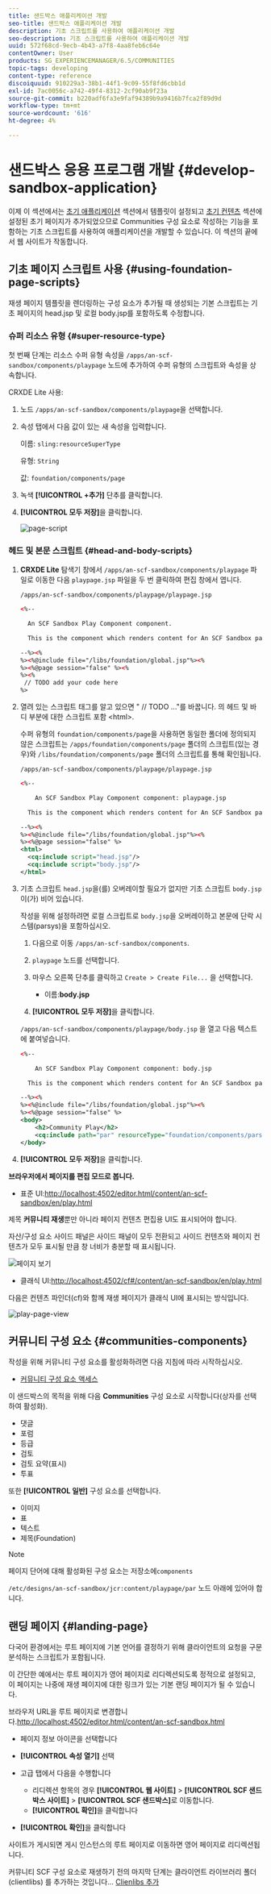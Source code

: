 ```yaml
---
title: 샌드박스 애플리케이션 개발
seo-title: 샌드박스 애플리케이션 개발
description: 기초 스크립트를 사용하여 애플리케이션 개발
seo-description: 기초 스크립트를 사용하여 애플리케이션 개발
uuid: 572f68cd-9ecb-4b43-a7f8-4aa8feb6c64e
contentOwner: User
products: SG_EXPERIENCEMANAGER/6.5/COMMUNITIES
topic-tags: developing
content-type: reference
discoiquuid: 910229a3-38b1-44f1-9c09-55f8fd6cbb1d
exl-id: 7ac0056c-a742-49f4-8312-2cf90ab9f23a
source-git-commit: b220adf6fa3e9faf94389b9a9416b7fca2f89d9d
workflow-type: tm+mt
source-wordcount: '616'
ht-degree: 4%

---
```


# 샌드박스 응용 프로그램 개발 {#develop-sandbox-application}

이제 이 섹션에서는 [초기 애플리케이션](initial-app.md) 섹션에서 템플릿이 설정되고 [초기 컨텐츠](initial-content.md) 섹션에 설정된 초기 페이지가 추가되었으므로 Communities 구성 요소로 작성하는 기능을 포함하는 기초 스크립트를 사용하여 애플리케이션을 개발할 수 있습니다. 이 섹션의 끝에서 웹 사이트가 작동합니다.

## 기초 페이지 스크립트 사용 {#using-foundation-page-scripts}

재생 페이지 템플릿을 렌더링하는 구성 요소가 추가될 때 생성되는 기본 스크립트는 기초 페이지의 head.jsp 및 로컬 body.jsp를 포함하도록 수정합니다.

### 슈퍼 리소스 유형 {#super-resource-type}

첫 번째 단계는 리소스 수퍼 유형 속성을 `/apps/an-scf-sandbox/components/playpage` 노드에 추가하여 수퍼 유형의 스크립트와 속성을 상속합니다.

CRXDE Lite 사용:

1. 노드 `/apps/an-scf-sandbox/components/playpage`을 선택합니다.
1. 속성 탭에서 다음 값이 있는 새 속성을 입력합니다.

   이름: `sling:resourceSuperType`

   유형: `String`

   값: `foundation/components/page`

1. 녹색 **[!UICONTROL +추가]** 단추를 클릭합니다.
1. **[!UICONTROL 모두 저장]**&#x200B;을 클릭합니다.

   ![page-script](assets/page-script.png)

### 헤드 및 본문 스크립트 {#head-and-body-scripts}

1. **CRXDE Lite** 탐색기 창에서 `/apps/an-scf-sandbox/components/playpage` 파일로 이동한 다음 `playpage.jsp` 파일을 두 번 클릭하여 편집 창에서 엽니다.

   `/apps/an-scf-sandbox/components/playpage/playpage.jsp`

   ```xml
   <%--
   
     An SCF Sandbox Play Component component.
   
     This is the component which renders content for An SCF Sandbox page.
   
   --%><%
   %><%@include file="/libs/foundation/global.jsp"%><%
   %><%@page session="false" %><%
   %><%
    // TODO add your code here
   %>
   ```

1. 열려 있는 스크립트 태그를 알고 있으면 &quot; // TODO ...&quot;를 바꿉니다. 의 헤드 및 바디 부분에 대한 스크립트 포함 &lt;html>.

   수퍼 유형의 `foundation/components/page`을 사용하면 동일한 폴더에 정의되지 않은 스크립트는 `/apps/foundation/components/page` 폴더의 스크립트(있는 경우)와 `/libs/foundation/components/page` 폴더의 스크립트를 통해 확인됩니다.

   `/apps/an-scf-sandbox/components/playpage/playpage.jsp`

   ```xml
   <%--
   
       An SCF Sandbox Play Component component: playpage.jsp
   
     This is the component which renders content for An SCF Sandbox page.
   
   --%><%
   %><%@include file="/libs/foundation/global.jsp"%><%
   %><%@page session="false" %>
   <html>
     <cq:include script="head.jsp"/>
     <cq:include script="body.jsp"/>
   </html>
   ```

1. 기초 스크립트 `head.jsp`을(를) 오버레이할 필요가 없지만 기초 스크립트 `body.jsp`이(가) 비어 있습니다.

   작성을 위해 설정하려면 로컬 스크립트로 `body.jsp`을 오버레이하고 본문에 단락 시스템(parsys)을 포함하십시오.

   1. 다음으로 이동 `/apps/an-scf-sandbox/components`.
   1. `playpage` 노드를 선택합니다.
   1. 마우스 오른쪽 단추를 클릭하고 `Create > Create File...` 을 선택합니다.

      * 이름:**body.jsp**
   1. **[!UICONTROL 모두 저장]**&#x200B;을 클릭합니다.

   `/apps/an-scf-sandbox/components/playpage/body.jsp` 을 열고 다음 텍스트에 붙여넣습니다.

   ```xml
   <%--
   
       An SCF Sandbox Play Component component: body.jsp
   
     This is the component which renders content for An SCF Sandbox page.
   
   --%><%
   %><%@include file="/libs/foundation/global.jsp"%><%
   %><%@page session="false" %>
   <body>
       <h2>Community Play</h2>
       <cq:include path="par" resourceType="foundation/components/parsys" />
   </body>
   ```

1. **[!UICONTROL 모두 저장]**&#x200B;을 클릭합니다.

**브라우저에서 페이지를 편집 모드로 봅니다.**

* 표준 UI:[http://localhost:4502/editor.html/content/an-scf-sandbox/en/play.html](http://localhost:4502/editor.html/content/an-scf-sandbox/en/play.md)

제목 **커뮤니티 재생**&#x200B;뿐만 아니라 페이지 컨텐츠 편집용 UI도 표시되어야 합니다.

자산/구성 요소 사이드 패널은 사이드 패널이 모두 전환되고 사이드 컨텐츠와 페이지 컨텐츠가 모두 표시될 만큼 창 너비가 충분할 때 표시됩니다.

![페이지 보기](assets/view-page.png)

* 클래식 UI:[http://localhost:4502/cf#/content/an-scf-sandbox/en/play.html](http://localhost:4502/cf#/content/an-scf-sandbox/en/play.html)

다음은 컨텐츠 파인더(cf)와 함께 재생 페이지가 클래식 UI에 표시되는 방식입니다.

![play-page-view](assets/play-page-view.png)

## 커뮤니티 구성 요소 {#communities-components}

작성을 위해 커뮤니티 구성 요소를 활성화하려면 다음 지침에 따라 시작하십시오.

* [커뮤니티 구성 요소 액세스](basics.md#accessing-communities-components)

이 샌드박스의 목적을 위해 다음 **Communities** 구성 요소로 시작합니다(상자를 선택하여 활성화).

* 댓글
* 포럼
* 등급
* 검토
* 검토 요약(표시)
* 투표

또한 **[!UICONTROL 일반]** 구성 요소를 선택합니다.

* 이미지
* 표
* 텍스트
* 제목(Foundation)

>[!NOTE]
>
>페이지 단어에 대해 활성화된 구성 요소는 저장소에`components`
>
>`/etc/designs/an-scf-sandbox/jcr:content/playpage/par` 노드 아래에 있어야 합니다.

## 랜딩 페이지 {#landing-page}

다국어 환경에서는 루트 페이지에 기본 언어를 결정하기 위해 클라이언트의 요청을 구문 분석하는 스크립트가 포함됩니다.

이 간단한 예에서는 루트 페이지가 영어 페이지로 리디렉션되도록 정적으로 설정되고, 이 페이지는 나중에 재생 페이지에 대한 링크가 있는 기본 랜딩 페이지가 될 수 있습니다.

브라우저 URL을 루트 페이지로 변경합니다.[http://localhost:4502/editor.html/content/an-scf-sandbox.html](https://locahost:4502/editor.html/content/an-scf-sandbox.html)

* 페이지 정보 아이콘을 선택합니다
* **[!UICONTROL 속성 열기]** 선택
* 고급 탭에서 다음을 수행합니다

   * 리디렉션 항목의 경우 **[!UICONTROL 웹 사이트]** > **[!UICONTROL SCF 샌드박스 사이트]** > **[!UICONTROL SCF 샌드박스]**&#x200B;로 이동합니다.
   * **[!UICONTROL 확인]**&#x200B;을 클릭합니다

* **[!UICONTROL 확인]**&#x200B;을 클릭합니다

사이트가 게시되면 게시 인스턴스의 루트 페이지로 이동하면 영어 페이지로 리디렉션됩니다.

커뮤니티 SCF 구성 요소로 재생하기 전의 마지막 단계는 클라이언트 라이브러리 폴더(clientlibs) 를 추가하는 것입니다... [Clienlibs 추가](add-clientlibs.md)

